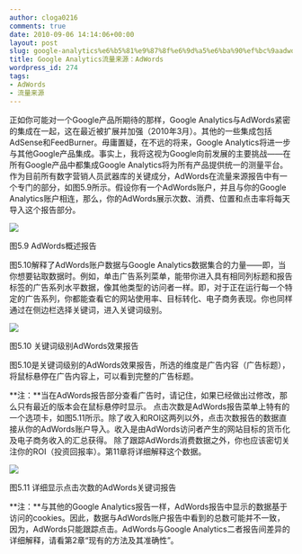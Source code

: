 ```yaml
---
author: cloga0216
comments: true
date: 2010-09-06 14:14:06+00:00
layout: post
slug: google-analytics%e6%b5%81%e9%87%8f%e6%9d%a5%e6%ba%90%ef%bc%9aadwords
title: Google Analytics流量来源：AdWords
wordpress_id: 274
tags:
- AdWords
- 流量来源
---
```


正如你可能对一个Google产品所期待的那样，Google Analytics与AdWords紧密的集成在一起，这在最近被扩展并加强（2010年3月）。其他的一些集成包括AdSense和FeedBurner。毋庸置疑，在不远的将来，Google Analytics将进一步与其他Google产品集成。事实上，我将这视为Google向前发展的主要挑战——在所有Google产品中都集成Google Analytics将为所有产品提供统一的测量平台。
作为目前所有数字营销人员武器库的关键成分，AdWords在流量来源报告中有一个专门的部分，如图5.9所示。假设你有一个AdWords账户，并且与你的Google Analytics账户相连，那么，你的AdWords展示次数、消费、位置和点击率将每天导入这个报告部分。


[![](http://www.cloga.info/wp-content/uploads/2010/09/5-9.jpg)](http://www.cloga.info/wp-content/uploads/2010/09/5-9.jpg)




图5.9 AdWords概述报告


图5.10解释了AdWords账户数据与Google Analytics数据集合的力量——即，当你想要钻取数据时。例如，单击广告系列菜单，能带你进入具有相同列标题和报告标签的广告系列水平数据，像其他类型的访问者一样。即，对于正在运行每一个特定的广告系列，你都能查看它的网站使用率、目标转化、电子商务表现。你也同样通过在侧边栏选择关键词，进入关键词级别。


[![](http://www.cloga.info/wp-content/uploads/2010/09/5-10.jpg)](http://www.cloga.info/wp-content/uploads/2010/09/5-10.jpg)




图5.10 关键词级别AdWords效果报告


图5.10是关键词级别的AdWords效果报告，所选的维度是广告内容（广告标题），将鼠标悬停在广告内容上，可以看到完整的广告标题。

**注：**当在AdWords报告部分查看广告时，请记住，如果已经做出过修改，那么只有最近的版本会在鼠标悬停时显示。
点击次数是AdWords报告菜单上特有的一个选项卡，如图5.11所示。除了收入和ROI这两列以外，点击次数报告的数据直接从你的AdWords账户导入。收入是由AdWords访问者产生的网站目标的货币化及电子商务收入的汇总获得。
除了跟踪AdWords消费数据之外，你也应该密切关注你的ROI（投资回报率）。第11章将详细解释这个数据。


[![](http://www.cloga.info/wp-content/uploads/2010/09/5-11.jpg)](http://www.cloga.info/wp-content/uploads/2010/09/5-11.jpg)




图5.11 详细显示点击次数的AdWords关键词报告


**注：**与其他的Google Analytics报告一样，AdWords报告中显示的数据基于访问的cookies。因此，数据与AdWords账户报告中看到的总数可能并不一致，因为，AdWords只能跟踪点击。AdWords与Google Analytics二者报告间差异的详细解释，请看第2章“现有的方法及其准确性”。

